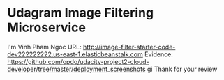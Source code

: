 # Udagram Image Filtering Microservice

I'm Vinh Pham Ngoc
URL: http://image-filter-starter-code-dev222222222.us-east-1.elasticbeanstalk.com
Evidence: https://github.com/opdo/udacity-project2-cloud-developer/tree/master/deployment_screenshots
gi
Thank for your review